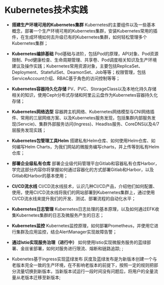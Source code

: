 # Kubernetes技术实践


- **搭建生产环境可用的Kubernetes集群**
      Kubernetes的主要组件以及一些基本概念，部署一个生产环境可用的Kubernetes集群，安装Kubernetes常用的插件，在生成环境如何去升级已有的Kubernetes集群，如何轻松管理多个Kubernetes集群；

- **Kubernetes编排基础** 
      Pod基础与进阶，包括Pod的原理，API对象、Pod资源限制、Pod健康检查、生命周期管理、共享卷、Pod调度相关知识及生产环境建议及操作实践；Kubernetes常用资源对象，主要包括ReplicaSet、Deployment、StatefulSet、DeamonSet、Job等等；权限管理，包括ServiceAccount介绍、RBAC基于角色的访问控制等等；

- **Kubernetes容器持久化存储** 
      PV、PVC、StorageClass以及本地化持久存储相关的知识，使用Ceph分布式存储和阿里云云盘作为Kubernetes容器持久化存储；
- **Kubernetes网络选型** 
      容器跨主机网络、Kubernetes网络模型与CNI网络插件、常用的三层网络方案、以及Kubernetes服务发现，包括集群内部服务发现(Servcie)、集群外部服务访问(Ingress)、Headlss服务、CoreDNS以及4/7层服务发现实践；

- **Kubernetes包管理工具Helm** 
      搭建私有Helm仓库、如何使用Helm仓库、如何编写Helm Charts，为我们网站的微服务编写charts，并上传等到私有Helm仓库；

- **部署企业级私有仓库** 
      部署企业级代码管理平台Gitlab和容器私有仓库Harbor，学完这部分内容你将掌握如何通过容器化的方式部署Gitlab和Harbor，以及Gitlab和Harbor的基本使用；

- **CI/CD流水线** 
      CI/CD流水线技术，认识几种CI/CD产品，介绍他们如何配置、使用，使用CI/CD流水线将我们的网站部署到Kubernetes集群上，通过使用CI/CD流水线来提升我们的开发、测试、部署流程的自动化水平；

- **Kubernetes日志管理** Kubernetes日志处理的基本原理，以及如何通过EFK收集Kubernetes集群的日志及微服务产生的日志；

- **Kubernetes监控** Kubernetes监控原理，如何部署Prometheus，并使用它进行集群及应用监控，结合AlertManager实现故障告警；

- **通过Istio实现服务治理（进行中）** 如何使用Istio实现微服务服务的蓝绿部署、金丝雀部署，如何对服务进行限流、熔断和链路追踪;
;
- Kubenetes基于ingress实现蓝绿发布  灰度及蓝绿发布是为新版本创建一个与老版本完全一致的生产环境，在不影响老版本的前提下，按照一定的规则把部分流量切换到新版本，当新版本试运行一段时间没有问题后，将用户的全量流量从老版本迁移至新版本;



